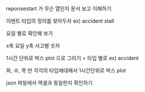 
reponsestart 가 무슨 열인지 문서 보고 이해하기


이벤트 타입의 정의를 찾아두자    ex) accident stall 


요일 별로 확인해 보기


x축 요일 y축 사고별 숫자 


1시간 단위로 박스 plot 으로 그리기 = 타입 별로 ex)  accident


화, 수, 목 만 각각의 타입에대해서 1시간단위로 박스 plot


json 파일에서 엑셀과 동일한지 확인하기
